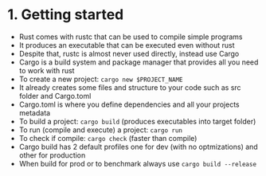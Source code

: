 # 1. Getting started

- Rust comes with rustc that can be used to compile simple programs
- It produces an executable that can be executed even without rust
- Despite that, rustc is almost never used directly, instead use Cargo
- Cargo is a build system and package manager that provides all you need to work with rust
- To create a new project: `cargo new $PROJECT_NAME`
- It already creates some files and structure to your code such as src folder and Cargo.toml
- Cargo.toml is where you define dependencies and all your projects metadata
- To build a project: `cargo build` (produces executables into target folder)
- To run (compile and execute) a project: `cargo run`
- To check if compile: `cargo check` (faster than compile)
- Cargo build has 2 default profiles one for dev (with no optmizations) and other for production
- When build for prod or to benchmark always use `cargo build --release`
